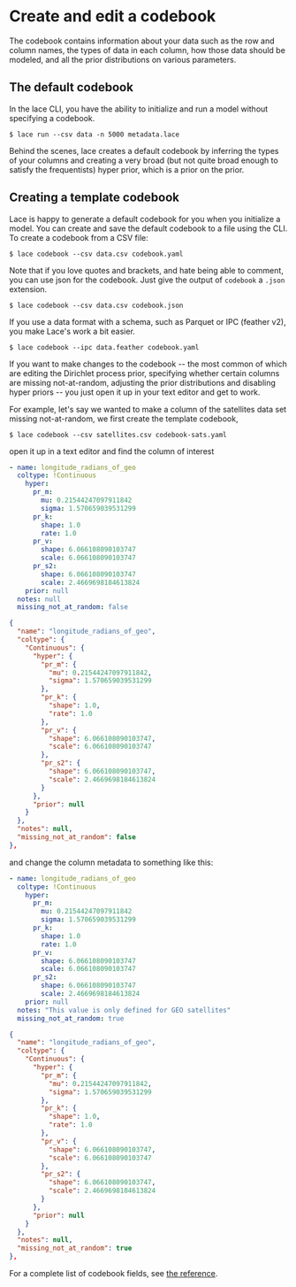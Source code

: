 # Create and edit a codebook

The codebook contains information about your data such as the row and column
names, the types of data in each column, how those data should be modeled, and
all the prior distributions on various parameters.

## The default codebook

In the lace CLI, you have the ability to initialize and run a model without
specifying a codebook.

```console
$ lace run --csv data -n 5000 metadata.lace
```

Behind the scenes, lace creates a default codebook by inferring the types of
your columns and creating a very broad (but not quite broad enough to satisfy
the frequentists) hyper prior, which is a prior on the prior.

## Creating a template codebook

Lace is happy to generate a default codebook for you when you initialize a
model. You can create and save the default codebook to a file using the CLI. To
create a codebook from a CSV file:

```console
$ lace codebook --csv data.csv codebook.yaml
```

Note that if you love quotes and brackets, and hate being able to comment, you can use json for
the codebook. Just give the output of `codebook` a `.json` extension.

```console
$ lace codebook --csv data.csv codebook.json
```

If you use a data format with a schema, such as Parquet or IPC (feather v2),
you make Lace's work a bit easier.

```console
$ lace codebook --ipc data.feather codebook.yaml
```

If you want to make changes to the codebook -- the most common of which are
editing the Dirichlet process prior, specifying whether certain columns are
missing not-at-random, adjusting the prior distributions and disabling hyper
priors -- you just open it up in your text editor and get to work.

For example, let's say we wanted to make a column of the satellites data set
missing not-at-random, we first create the template codebook,

```console
$ lace codebook --csv satellites.csv codebook-sats.yaml
```

open it up in a text editor and find the column of interest

<div class=tabbed-blocks>

```yaml
- name: longitude_radians_of_geo
  coltype: !Continuous
    hyper:
      pr_m:
        mu: 0.21544247097911842
        sigma: 1.570659039531299
      pr_k:
        shape: 1.0
        rate: 1.0
      pr_v:
        shape: 6.066108090103747
        scale: 6.066108090103747
      pr_s2:
        shape: 6.066108090103747
        scale: 2.4669698184613824
    prior: null
  notes: null
  missing_not_at_random: false
```

```json
{
  "name": "longitude_radians_of_geo",
  "coltype": {
    "Continuous": {
      "hyper": {
        "pr_m": {
          "mu": 0.21544247097911842,
          "sigma": 1.570659039531299
        },
        "pr_k": {
          "shape": 1.0,
          "rate": 1.0
        },
        "pr_v": {
          "shape": 6.066108090103747,
          "scale": 6.066108090103747
        },
        "pr_s2": {
          "shape": 6.066108090103747,
          "scale": 2.4669698184613824
        }
      },
      "prior": null
    }
  },
  "notes": null,
  "missing_not_at_random": false
},
```
</div>

and change the column metadata to something like this:

<div class=tabbed-blocks>

```yaml
- name: longitude_radians_of_geo
  coltype: !Continuous
    hyper:
      pr_m:
        mu: 0.21544247097911842
        sigma: 1.570659039531299
      pr_k:
        shape: 1.0
        rate: 1.0
      pr_v:
        shape: 6.066108090103747
        scale: 6.066108090103747
      pr_s2:
        shape: 6.066108090103747
        scale: 2.4669698184613824
    prior: null
  notes: "This value is only defined for GEO satellites"
  missing_not_at_random: true
```

```json
{
  "name": "longitude_radians_of_geo",
  "coltype": {
    "Continuous": {
      "hyper": {
        "pr_m": {
          "mu": 0.21544247097911842,
          "sigma": 1.570659039531299
        },
        "pr_k": {
          "shape": 1.0,
          "rate": 1.0
        },
        "pr_v": {
          "shape": 6.066108090103747,
          "scale": 6.066108090103747
        },
        "pr_s2": {
          "shape": 6.066108090103747,
          "scale": 2.4669698184613824
        }
      },
      "prior": null
    }
  },
  "notes": null,
  "missing_not_at_random": true
},
```
</div>

For a complete list of codebook fields, see [the reference](/codebook-ref.md).
